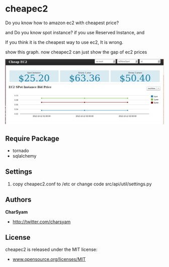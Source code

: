 cheapec2
========

Do you know how to amazon ec2 with cheapest price?

and Do you know spot instance? if you use Reserved Instance, and 

If you think it is the cheapest way to use ec2, It is wrong.

show this graph. now cheapec2 can just show the gap of ec2 prices

![Cheap EC2](https://github.com/charsyam/cheapec2/blob/master/design/cheapec2.png?raw=true "CheapEC2")

Require Package
---------------
* tornado
* sqlalchemy

Settings
--------
1. copy cheapec2.conf to /etc or change code src/api/util/settings.py

Authors
-------

**CharSyam**

+ http://twitter.com/charsyam

License
-------
cheapec2 is released under the MIT license:
+ www.opensource.org/licenses/MIT
